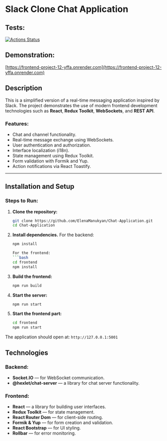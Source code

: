 # Slack Clone Chat Application

## Tests:
[![Actions Status](https://github.com/ElenaManukyan/frontend-project-12/actions/workflows/hexlet-check.yml/badge.svg)](https://github.com/ElenaManukyan/frontend-project-12/actions)

## Demonstration:
[https://frontend-project-12-yffa.onrender.com](https://frontend-project-12-yffa.onrender.com)

## Description
This is a simplified version of a real-time messaging application inspired by Slack. The project demonstrates the use of modern frontend development technologies such as **React**, **Redux Toolkit**, **WebSockets**, and **REST API**.  

### Features:
- Chat and channel functionality.
- Real-time message exchange using WebSockets.
- User authentication and authorization.
- Interface localization (i18n).
- State management using Redux Toolkit.
- Form validation with Formik and Yup.
- Action notifications via React Toastify.

---

## Installation and Setup

### Steps to Run:
1. **Clone the repository:**
   ```bash
   git clone https://github.com/ElenaManukyan/Chat-Application.git
   cd Chat-Application

2. **Install dependencies.** For the backend:
   ```bash
   npm install
   
   For the frontend:
   ```bash
   cd frontend
   npm install
3. **Build the frontend:**
   ```bash
   npm run build
4. **Start the server:**
   ```bash
   npm run start
5. **Start the frontend part:**
   ```bash
   cd frontend
   npm run start

The application should open at: ```http://127.0.0.1:5001```

## Technologies

### Backend:
* **Socket.IO** — for WebSocket communication.
* **@hexlet/chat-server** — a library for chat server functionality.

### Frontend:
* **React** — a library for building user interfaces.
* **Redux Toolkit** — for state management.
* **React Router Dom** — for client-side routing.
* **Formik & Yup** — for form creation and validation.
* **React Bootstrap** — for UI styling.
* **Rollbar** — for error monitoring.
